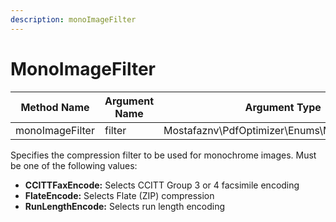 ```yaml
---
description: monoImageFilter
---
```


# MonoImageFilter

| Method Name     | Argument Name | Argument Type                                 |
| --------------- | ------------- | --------------------------------------------- |
| monoImageFilter | filter        | Mostafaznv\PdfOptimizer\Enums\MonoImageFilter |

Specifies the compression filter to be used for monochrome images. Must be one of the following values:

* **CCITTFaxEncode:** Selects CCITT Group 3 or 4 facsimile encoding
* **FlateEncode:** Selects Flate (ZIP) compression
* **RunLengthEncode:** Selects run length encoding



